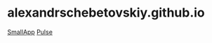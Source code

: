# alexandrschebetovskiy.github.io


[SmallApp](alexandrschebetovskiy.github.io/SmallApp/)
[Pulse](alexandrschebetovskiy.github.io/Pulse/)
